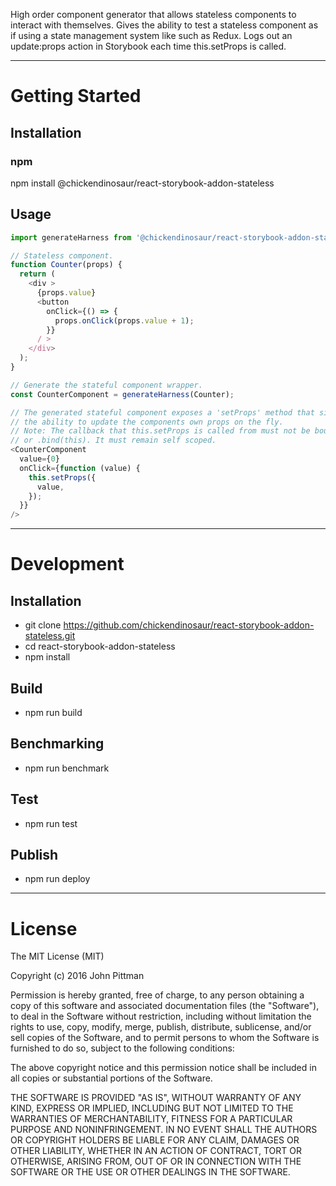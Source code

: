 High order component generator that allows stateless components to interact with themselves.
Gives the ability to test a stateless component as if using a state management system like such as Redux.
Logs out an update:props action in Storybook each time this.setProps is called.

---

# Getting Started

## Installation

### npm

npm install @chickendinosaur/react-storybook-addon-stateless

## Usage

```javascript
import generateHarness from '@chickendinosaur/react-storybook-addon-stateless';

// Stateless component.
function Counter(props) {
  return (
    <div >
      {props.value}
      <button
        onClick={() => {
          props.onClick(props.value + 1);
        }}
      / >
    </div>
  );
}

// Generate the stateful component wrapper.
const CounterComponent = generateHarness(Counter);

// The generated stateful component exposes a 'setProps' method that simulates
// the ability to update the components own props on the fly.
// Note: The callback that this.setProps is called from must not be bound to anything ex. using an arrow function
// or .bind(this). It must remain self scoped.
<CounterComponent
  value={0}
  onClick={function (value) {
    this.setProps({
      value,
    });
  }}
/>
```
---

# Development

## Installation

* git clone https://github.com/chickendinosaur/react-storybook-addon-stateless.git
* cd react-storybook-addon-stateless
* npm install

## Build

* npm run build

## Benchmarking

* npm run benchmark

## Test

* npm run test

## Publish

* npm run deploy

---

# License

The MIT License (MIT)

Copyright (c) 2016 John Pittman

Permission is hereby granted, free of charge, to any person obtaining a copy
of this software and associated documentation files (the &#34;Software&#34;), to deal
in the Software without restriction, including without limitation the rights
to use, copy, modify, merge, publish, distribute, sublicense, and/or sell
copies of the Software, and to permit persons to whom the Software is
furnished to do so, subject to the following conditions:

The above copyright notice and this permission notice shall be included in all
copies or substantial portions of the Software.

THE SOFTWARE IS PROVIDED &#34;AS IS&#34;, WITHOUT WARRANTY OF ANY KIND, EXPRESS OR
IMPLIED, INCLUDING BUT NOT LIMITED TO THE WARRANTIES OF MERCHANTABILITY,
FITNESS FOR A PARTICULAR PURPOSE AND NONINFRINGEMENT. IN NO EVENT SHALL THE
AUTHORS OR COPYRIGHT HOLDERS BE LIABLE FOR ANY CLAIM, DAMAGES OR OTHER
LIABILITY, WHETHER IN AN ACTION OF CONTRACT, TORT OR OTHERWISE, ARISING FROM,
OUT OF OR IN CONNECTION WITH THE SOFTWARE OR THE USE OR OTHER DEALINGS IN THE
SOFTWARE.
